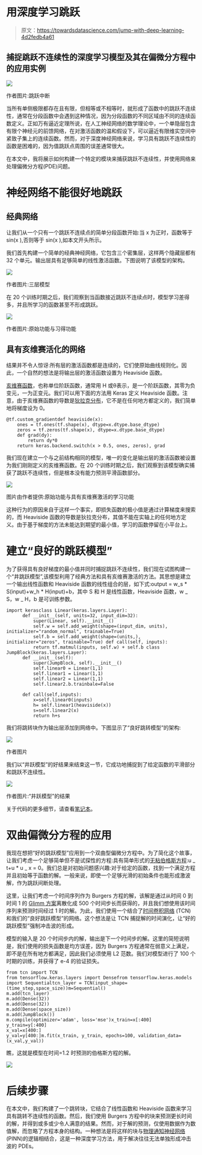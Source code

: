 # 用深度学习跳跃

> 原文：<https://towardsdatascience.com/jump-with-deep-learning-4d2fedb4a61>

## 捕捉跳跃不连续性的深度学习模型及其在偏微分方程中的应用实例

![](img/39f05cab7e16c86ccfb8fd90d53a80a3.png)

作者图片:跳跃中断

当所有单侧极限都存在且有限，但相等或不相等时，就形成了函数中的跳跃不连续性，通常在分段函数中会遇到这种情况，因为分段函数的不同区域由不同的连续函数定义。正如万有逼近定理所说，在人工神经网络的数学理论中，一个单隐层包含有限个神经元的前馈网络，在对激活函数的温和假设下，可以逼近有限维实空间中紧致子集上的连续函数。然而，对于深度神经网络来说，学习具有跳跃不连续性的函数是困难的，因为值跳跃点周围的误差通常很大。

在本文中，我将展示如何构建一个特定的模块来捕获跳跃不连续性，并使用网络来处理偏微分方程(PDE)问题。

# 神经网络不能很好地跳跃

## 经典网络

让我们从一个只有一个跳跃不连续点的简单分段函数开始:当 x 为正时，函数等于 sin(x ),否则等于 sin(x ),如本文开头所示。

我们首先构建一个简单的经典神经网络，它包含三个密集层，这样两个隐藏层都有 32 个单元。输出层具有足够简单的线性激活函数。下图说明了该模型的架构。

![](img/cd8bdfb35105ad69c4620e20bcb0dae3.png)

作者图片:三层模型

在 20 个训练时期之后，我们观察到当函数接近跳跃不连续点时，模型学习差得多，并且所学习的函数甚至不形成跳跃。

![](img/0d0b726931bd3cb093f3d1bd70aab610.png)

作者图片:原始功能与习得功能

## 具有亥维赛活化的网络

结果并不令人惊讶:所有层的激活函数都是连续的，它们使原始曲线规则化。因此，一个自然的想法是将输出层的激活函数设置为 Heaviside 函数。

[亥维赛函数](https://en.wikipedia.org/wiki/Heaviside_step_function)，也称单位阶跃函数，通常用 H 或θ表示，是一个阶跃函数，其零为负变元，一为正变元。我们可以用下面的方法用 Keras 定义 Heaviside 函数。注意，由于亥维赛函数的导数是[狄拉克分布](https://en.wikipedia.org/wiki/Dirac_delta_function)，它不是在任何地方都定义的，我们简单地将梯度设为 0。

```
@tf.custom_gradientdef heaviside(x):
    ones = tf.ones(tf.shape(x), dtype=x.dtype.base_dtype)
    zeros = tf.zeros(tf.shape(x), dtype=x.dtype.base_dtype)
    def grad(dy):
        return dy*0 
    return keras.backend.switch(x > 0.5, ones, zeros), grad
```

我们现在建立一个与之前结构相同的模型，唯一的变化是输出层的激活函数被设置为我们刚刚定义的亥维赛函数。在 20 个训练时期之后，我们观察到该模型确实捕获了跳跃不连续性，但是根本没有能力预测平滑函数部分。

![](img/9ee054f7b6c023e1f8f9b4ba482f90b2.png)

图片由作者提供:原始功能与具有亥维赛激活的学习功能

这种行为的原因来自于这样一个事实，即损失函数的极小值是通过计算梯度来搜索的，而 Heaviside 函数的导数是狄拉克分布，其值不能在实轴上的任何地方定义。由于基于梯度的方法未能达到期望的最小值，学习的函数停留在小平台上。

# 建立“良好的跳跃模型”

为了获得具有良好梯度的最小值并同时捕捉跳跃不连续性，我们现在试图构建一个“井跳跃模型”,该模型利用了经典方法和具有亥维赛激活的方法。其思想是建立一个输出线性函数和 Heaviside 函数的线性组合的层，如下式:output = w_s * S(input)+w_h * H(input)+b，其中 S 和 H 是线性函数，Heaviside 函数，w _ S，w _ H，b 是可训练参数。

```
import kerasclass Linear(keras.layers.Layer):
      def __init__(self, units=32, input_dim=32):
          super(Linear, self).__init__()
          self.w = self.add_weight(shape=(input_dim, units),         initializer="random_normal", trainable=True)
          self.b = self.add_weight(shape=(units,), initializer="zeros", trainable=True) def call(self, inputs):
          return tf.matmul(inputs, self.w) + self.b class JumpBlock(keras.layers.Layer):
      def __init__(self):
          super(JumpBlock, self).__init__()
          self.linear0 = Linear(1,1)
          self.linear1 = Linear(1,1)
          self.linear2 = Linear(1,1)
          self.linear2.b.trainbale=False

      def call(self,inputs):
          x=self.linear0(inputs)
          h= self.linear1(heaviside(x))
          s=self.linear2(x)
          return h+s
```

我们将跳转块作为输出层添加到网络中。下图显示了“良好跳转模型”的架构:

![](img/ce03664614dcf689429f52632d9bd861.png)

作者图片

我们以“井跃模型”的好结果来结束这一节，它成功地捕捉到了给定函数的平滑部分和跳跃不连续性。

![](img/8199b16e8ce348a47753530add021854.png)

作者图片:“井跃模型”的结果

关于代码的更多细节，请查看[笔记本](https://colab.research.google.com/drive/1MN3Ou6pQf9FWXXcQknHeZFkA9gQ0IHYf)。

# 双曲偏微分方程的应用

我现在想把“好的跳跃模型”应用到一个双曲型偏微分方程中。为了简化这个故事，让我们考虑一个足够简单但不是试探性的方程:具有简单形式的[无粘伯格斯方程](https://en.wikipedia.org/wiki/Burgers%27_equation):u _ t+u * u _ x = 0。我们总是对初始问题感兴趣:对于给定的函数，找到一个满足方程并且初始等于函数的解。一般来说，即使一个足够光滑的初始条件也能形成激波解，作为跳跃间断处理。

这里，让我们考虑一个时间序列作为 Burgers 方程的解，该解是通过从时间 0 到时间 1 的 [Glimm 方案](https://www.cambridge.org/core/books/abs/systems-of-conservation-laws-1/glimm-scheme/C6641E20714641A3A1FB226FFC2586E7)离散化成 500 个时间步长而获得的，并且我们想使用该时间序列来预测时间经过 1 时的解。为此，我们使用一个结合了[时间卷积网络](https://github.com/philipperemy/keras-tcn) (TCN)和我们的“良好跳跃模型”的网络。这个想法是让 TCN 捕捉解的时间演化，让“好的跳跃模型”强制冲击波的形成。

模型的输入是 20 个时间步内的解，输出是下一个时间步的解。这里的简短说明是，我们使用的损失函数是均方误差，因为 Burgers 方程通常在弱意义上满足，即不是在所有地方都满足，因此我们必须使用 L2 范数。我们对模型进行了 100 个时期的训练，并获得了 e-4 的验证损失。

```
from tcn import TCN
from tensorflow.keras.layers import Densefrom tensorflow.keras.models import Sequentialtcn_layer = TCN(input_shape=(time_step,space_size))m=Sequential()
m.add(tcn_layer)
m.add(Dense(32))
m.add(Dense(32))
m.add(Dense(space_size))
m.add(JumpBlock())
m.compile(optimizer='adam', loss='mse')x_train=x[:400]
y_train=y[:400]
x_val=x[400:]
y_val=y[400:]m.fit(x_train, y_train, epochs=100, validation_data=(x_val,y_val))
```

瞧，这就是模型在时间=1.2 时预测的伯格斯方程的解。

![](img/5d62e4c5ef26ad7e2d951d94ef3d4b5c.png)

# 后续步骤

在本文中，我们构建了一个跳转块，它结合了线性函数和 Heaviside 函数来学习具有跳转不连续性的函数。然后，我们使用 Burgers 方程中的块来预测更长时间的解，并得到或多或少令人满意的结果。然而，对于解的预测，仅使用数据作为数值解，而忽略了方程本身的结构。一种想法是将这样的块与[物理通知神经网络](https://en.wikipedia.org/wiki/Physics-informed_neural_networks) (PINN)的逻辑相结合，这是一种深度学习方法，用于解决往往无法单独形成冲击波的 PDEs。